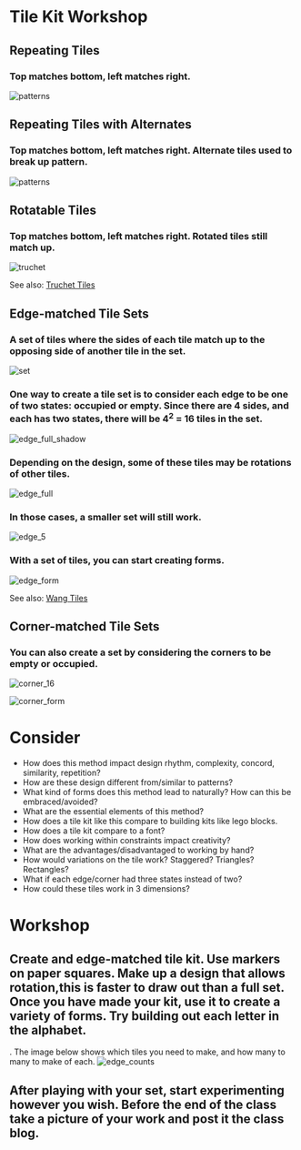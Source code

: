 # Tile Kit Workshop

## Repeating Tiles

### Top matches bottom, left matches right.

![patterns](./tile_workshop/patterns.png)

## Repeating Tiles with Alternates

### Top matches bottom, left matches right. Alternate tiles used to break up pattern.

![patterns](./tile_workshop/patterns_alt.png)

## Rotatable Tiles

### Top matches bottom, left matches right. Rotated tiles still match up.

![truchet](./tile_workshop/patterns_truchet.png)

See also: [Truchet Tiles](https://en.wikipedia.org/wiki/Truchet_tiles)

## Edge-matched Tile Sets

### A set of tiles where the sides of each tile match up to the opposing side of another tile in the set. 

![set](./tile_workshop/patterns_set.png)

### One way to create a tile set is to consider each edge to be one of two states: occupied or empty. Since there are 4 sides, and each has two states, there will be 4<sup>2</sup> = 16 tiles in the set.

![edge_full_shadow](./tile_workshop/edge_full_shadow.png)

### Depending on the design, some of these tiles may be rotations of other tiles.

![edge_full](./tile_workshop/edge_full.png)

### In those cases, a smaller set will still work.

![edge_5](./tile_workshop/edge_5.png)

### With a set of tiles, you can start creating forms.

![edge_form](./tile_workshop/edge_form.png)


See also: [Wang Tiles](https://en.wikipedia.org/wiki/Wang_tile)



## Corner-matched Tile Sets

### You can also create a set by considering the corners to be empty or occupied.

![corner_16](./tile_workshop/corner_16.png)


![corner_form](./tile_workshop/corner_form.png)





# Consider
- How does this method impact design rhythm, complexity, concord, similarity, repetition?
- How are these design different from/similar to patterns?
- What kind of forms does this method lead to naturally? How can this be embraced/avoided?
- What are the essential elements of this method?
- How does a tile kit like this compare to building kits like lego blocks.
- How does a tile kit compare to a font?
- How does working within constraints impact creativity?
- What are the advantages/disadvantaged to working by hand?
- How would variations on the tile work? Staggered? Triangles? Rectangles?
- What if each edge/corner had three states instead of two?
- How could these tiles work in 3 dimensions?


# Workshop

## Create and edge-matched tile kit. Use markers on paper squares. Make up a design that allows rotation,this is faster to draw out than a full set. Once you have made your kit, use it to create a variety of forms. Try building out each letter in the alphabet. 

. The image below shows which tiles you need to make, and how many to many to make of each.
![edge_counts](./tile_workshop/edge_counts.png)

## After playing with your set, start experimenting however you wish. Before the end of the class take a picture of your work and post it the class blog.


